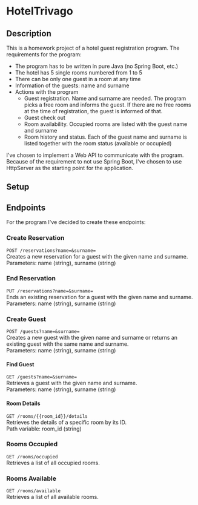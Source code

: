 # HotelTrivago
## Description
This is a homework project of a hotel guest registration program. The requirements for the program:
- The program has to be written in pure Java (no Spring Boot, etc.)
- The hotel has 5 single rooms numbered from 1 to 5
- There can be only one guest in a room at any time
- Information of the guests: name and surname
- Actions with the program
  - Guest registration. Name and surname are needed. The program picks a free room and informs the guest. If there are no free rooms at the time of registration, the guest is informed of that.
  - Guest check out 
  - Room availability. Occupied rooms are listed with the guest name and surname
  - Room history and status. Each of the guest name and surname is listed together with the room status (available or occupied)

I've chosen to implement a Web API to communicate with the program. Because of the requirement to not use Spring Boot, I've chosen to use HttpServer as the starting point for the application.
## Setup


## Endpoints
For the program I've decided to create these endpoints:
### Create Reservation
`POST /reservations?name=&surname=`\
Creates a new reservation for a guest with the given name and surname.\
Parameters: name (string), surname (string)
### End Reservation
`PUT /reservations?name=&surname=`\
Ends an existing reservation for a guest with the given name and surname.\
Parameters: name (string), surname (string)
### Create Guest
`POST /guests?name=&surname=`\
Creates a new guest with the given name and surname or returns an existing guest with the same name and surname.\
Parameters: name (string), surname (string)
#### Find Guest
`GET /guests?name=&surname=`\
Retrieves a guest with the given name and surname.\
Parameters: name (string), surname (string)
#### Room Details
`GET /rooms/{{room_id}}/details`\
Retrieves the details of a specific room by its ID.\
Path variable: room_id (string)
### Rooms Occupied
`GET /rooms/occupied`\
Retrieves a list of all occupied rooms.
### Rooms Available
`GET /rooms/available`\
Retrieves a list of all available rooms.

